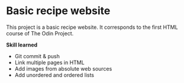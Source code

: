 # Basic recipe website

This project is a basic recipe website. It corresponds to the first HTML course of The Odin Project.

**Skill learned**
- Git commit & push
- Link multiple pages in HTML
- Add images from absolute web sources
- Add unordered and ordered lists